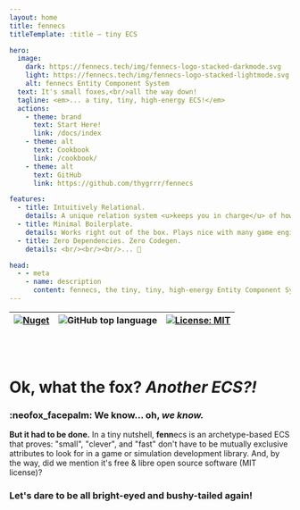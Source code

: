 ```yaml
---
layout: home
title: fennecs
titleTemplate: :title — tiny ECS

hero:
  image: 
    dark: https://fennecs.tech/img/fennecs-logo-stacked-darkmode.svg
    light: https://fennecs.tech/img/fennecs-logo-stacked-lightmode.svg
    alt: fennecs Entity Component System
  text: It's small foxes,<br/>all the way down!
  tagline: <em>... a tiny, tiny, high-energy ECS!</em>
  actions:
    - theme: brand
      text: Start Here!
      link: /docs/index
    - theme: alt
      text: Cookbook
      link: /cookbook/
    - theme: alt
      text: GitHub
      link: https://github.com/thygrrr/fennecs

features:
  - title: Intuitively Relational.
    details: A unique relation system <u>keeps you in charge</u> of how your Entities and Objects relate each other. Queries feed data straight to your code, filtered, and parallel across CPU cores.
  - title: Minimal Boilerplate.
    details: Works right out of the box. Plays nice with many game engines. <u>Make choices, not compromises!</u> Light enough to add as final touch, strong enough to build upon from the start.
  - title: Zero Dependencies. Zero Codegen.
    details: <br/><br/><br/>... 💢

head:
  - - meta
    - name: description
      content: fennecs, the tiny, tiny, high-energy Entity Component System for C#!
---
```


| [![Nuget](https://img.shields.io/nuget/v/fennecs?color=blue)](https://www.nuget.org/packages/fennecs/) | ![GitHub top language](https://img.shields.io/badge/C%23-100%25_-blue) | [![License: MIT](https://img.shields.io/github/license/thygrrr/fennecs?color=blue)](https://github.com/thygrrr/fennECS?tab=MIT-1-ov-file#readme) |
|-----|-----|-----|

<br/>
<br/>

# Ok, what the fox? *Another ECS?!*
### :neofox_facepalm: We know... oh, _we know._    

**But it had to be done.** In a tiny nutshell, **fenn**ecs is an archetype-based ECS that proves: "small", "clever", and "fast" don't have to be mutually exclusive attributes to look for in a game or simulation development library. And, by the way, did we mention it's free & libre open source software (MIT license)?

### Let's dare to be all bright-eyed and bushy-tailed again!